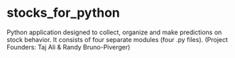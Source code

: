 # stocks_for_python
Python application designed to collect, organize and make predictions on stock behavior. It consists of four separate modules (four .py files). (Project Founders: Taj Ali &amp;  Randy Bruno-Piverger)
